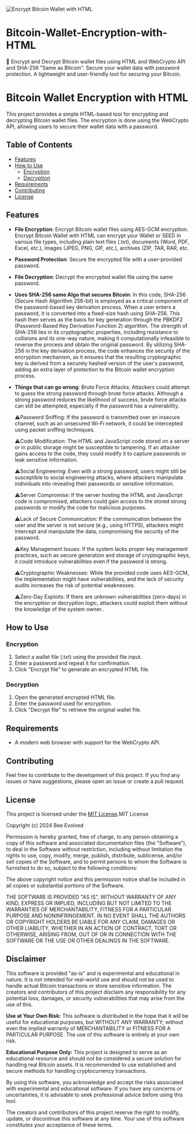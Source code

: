 ![Encrypt Bitcoin Wallet with HTML](url)


# Bitcoin-Wallet-Encryption-with-HTML
🔐 Encrypt and Decrypt Bitcoin wallet files using HTML and WebCrypto API and SHA-256 "Same as Bitcoin". Secure your wallet data with password protection. A lightweight and user-friendly tool for securing your Bitcoin. 
# Bitcoin Wallet Encryption with HTML

This project provides a simple HTML-based tool for encrypting and decrypting Bitcoin wallet files. The encryption is done using the WebCrypto API, allowing users to secure their wallet data with a password.

## Table of Contents
- [Features](#features)
- [How to Use](#how-to-use)
  - [Encryption](#encryption)
  - [Decryption](#decryption)
- [Requirements](#requirements)
- [Contributing](#contributing)
- [License](#license)

## Features

- **File Encryption**: Encrypt Bitcoin wallet files using AES-GCM encryption. Encrypt Bitcoin Wallet with HTML can encrypt your Wallet or SEED in various file types, including plain text files (.txt), documents (Word, PDF, Excel, etc.), images (JPEG, PNG, GIF, etc.), archives (ZIP, TAR, RAR, etc.
- **Password Protection**: Secure the encrypted file with a user-provided password.
- **File Decryption**: Decrypt the encrypted wallet file using the same password.
- **Uses SHA-256 same Algo that secures Bitcoin**: In this code, SHA-256 (Secure Hash Algorithm 256-bit) is employed as a critical component of the password-based key derivation process. When a user enters a password, it is converted into a fixed-size hash using SHA-256. This hash then serves as the basis for key generation through the PBKDF2 (Password-Based Key Derivation Function 2) algorithm. The strength of SHA-256 lies in its cryptographic properties, including resistance to collisions and its one-way nature, making it computationally infeasible to reverse the process and obtain the original password. By utilizing SHA-256 in the key derivation process, the code enhances the security of the encryption mechanism, as it ensures that the resulting cryptographic key is derived from a securely hashed version of the user's password, adding an extra layer of protection to the Bitcoin wallet encryption process.
- **Things that can go wrong**:     Brute Force Attacks: Attackers could attempt to guess the strong password through brute force attacks. Although a strong password reduces the likelihood of success, brute force attacks can still be attempted, especially if the password has a vulnerability.

    ⚠️Password Sniffing: If the password is transmitted over an insecure channel, such as an unsecured Wi-Fi network, it could be intercepted using packet sniffing techniques.

    ⚠️Code Modification: The HTML and JavaScript code stored on a server or in public storage might be susceptible to tampering. If an attacker gains access to the code, they could modify it to capture passwords or leak sensitive information.

    ⚠️Social Engineering: Even with a strong password, users might still be susceptible to social engineering attacks, where attackers manipulate individuals into revealing their passwords or sensitive information.

    ⚠️Server Compromise: If the server hosting the HTML and JavaScript code is compromised, attackers could gain access to the stored strong passwords or modify the code for malicious purposes.

    ⚠️Lack of Secure Communication: If the communication between the user and the server is not secure (e.g., using HTTPS), attackers might intercept and manipulate the data, compromising the security of the password.

    ⚠️Key Management Issues: If the system lacks proper key management practices, such as secure generation and storage of cryptographic keys, it could introduce vulnerabilities even if the password is strong.

    ⚠️Cryptographic Weaknesses: While the provided code uses AES-GCM, the implementation might have vulnerabilities, and the lack of security audits increases the risk of potential weaknesses.

    ⚠️Zero-Day Exploits: If there are unknown vulnerabilities (zero-days) in the encryption or decryption logic, attackers could exploit them without the knowledge of the system owner..

## How to Use

### Encryption

1. Select a wallet file (.txt) using the provided file input.
2. Enter a password and repeat it for confirmation.
3. Click "Encrypt file" to generate an encrypted HTML file.

### Decryption

1. Open the generated encrypted HTML file.
2. Enter the password used for encryption.
3. Click "Decrypt file" to retrieve the original wallet file.

## Requirements

- A modern web browser with support for the WebCrypto API.

## Contributing

Feel free to contribute to the development of this project. If you find any issues or have suggestions, please open an issue or create a pull request.

## License

This project is licensed under the [MIT License](LICENSE).MIT License

Copyright (c) 2024 Bee Evolved

Permission is hereby granted, free of charge, to any person obtaining a copy
of this software and associated documentation files (the "Software"), to deal
in the Software without restriction, including without limitation the rights
to use, copy, modify, merge, publish, distribute, sublicense, and/or sell
copies of the Software, and to permit persons to whom the Software is
furnished to do so, subject to the following conditions:

The above copyright notice and this permission notice shall be included in all
copies or substantial portions of the Software.

THE SOFTWARE IS PROVIDED "AS IS", WITHOUT WARRANTY OF ANY KIND, EXPRESS OR
IMPLIED, INCLUDING BUT NOT LIMITED TO THE WARRANTIES OF MERCHANTABILITY,
FITNESS FOR A PARTICULAR PURPOSE AND NONINFRINGEMENT. IN NO EVENT SHALL THE
AUTHORS OR COPYRIGHT HOLDERS BE LIABLE FOR ANY CLAIM, DAMAGES OR OTHER
LIABILITY, WHETHER IN AN ACTION OF CONTRACT, TORT OR OTHERWISE, ARISING FROM,
OUT OF OR IN CONNECTION WITH THE SOFTWARE OR THE USE OR OTHER DEALINGS IN THE
SOFTWARE.

## Disclaimer

This software is provided "as-is" and is experimental and educational in nature. It is not intended for real-world use and should not be used to handle actual Bitcoin transactions or store sensitive information. The creators and contributors of this project disclaim any responsibility for any potential loss, damages, or security vulnerabilities that may arise from the use of this.

**Use at Your Own Risk:**
This software is distributed in the hope that it will be useful for educational purposes, but WITHOUT ANY WARRANTY; without even the implied warranty of MERCHANTABILITY or FITNESS FOR A PARTICULAR PURPOSE. The use of this software is entirely at your own risk.

**Educational Purpose Only:**
This project is designed to serve as an educational resource and should not be considered a secure solution for handling real Bitcoin assets. It is recommended to use established and secure methods for handling cryptocurrency transactions.

By using this software, you acknowledge and accept the risks associated with experimental and educational software. If you have any concerns or uncertainties, it is advisable to seek professional advice before using this tool.

The creators and contributors of this project reserve the right to modify, update, or discontinue this software at any time. Your use of this software constitutes your acceptance of these terms.

